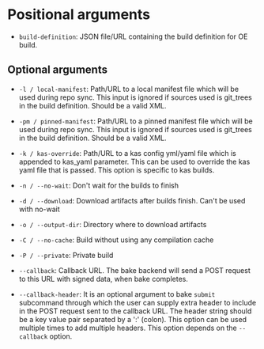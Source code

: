 # Positional arguments

* `build-definition`: JSON file/URL containing the build definition for OE build.

## Optional arguments

* `-l / local-manifest`: Path/URL to a local manifest file which will be used during repo sync. This input is ignored if sources used is git_trees in the build definition. Should be a valid XML.

* `-pm / pinned-manifest`: Path/URL to a pinned manifest file which will be used during repo sync. This input is ignored if sources used is git_trees in the build definition. Should be a valid XML.

* `-k / kas-override`: Path/URL to a kas config yml/yaml file which is appended to kas_yaml parameter. This can be used to override the kas yaml file that is passed. This option is specific to kas builds.

* `-n / --no-wait`: Don't wait for the builds to finish

* `-d / --download`: Download artifacts after builds finish. Can't be used with no-wait

* `-o / --output-dir`: Directory where to download artifacts

* `-C / --no-cache`: Build without using any compilation cache

* `-P / --private`: Private build

* `--callback`: Callback URL. The bake backend will send a POST request to this URL with signed data, when bake completes.

* `--callback-header`: It is an optional argument to bake `submit` subcommand through which the user can supply extra header to include in the POST request sent to the callback URL. The header string should be a key value pair separated by a ':' (colon). This option can be used multiple times to add multiple headers. This option depends on the `--callback` option.
